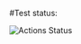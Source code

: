 #Test status:

![Actions Status](https://github.com/komAr971/hexlet-jest/workflows/Tester/badge.svg)